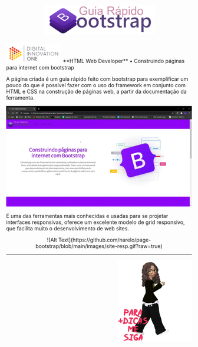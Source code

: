 <h1 align="center">
<img src="https://github.com/narelo/page-bootstrap/blob/main/images/bootstrap.png?raw=true" width="300">
</h1>
<img src="https://github.com/narelo/page-bootstrap/blob/main/images/logo-dio.png?raw=true" width="150"> **HTML Web Developer** • Construindo páginas para internet com bootstrap

<p>A página criada é um guia rápido feito com bootstrap para exemplificar um pouco do que é possível fazer com o uso do framework em conjunto com HTML e CSS na construção de páginas web, a partir da documentação da ferramenta. </p>

![Alt Text](https://github.com/narelo/page-bootstrap/blob/main/images/site.gif?raw=true)

<p>
É uma das ferramentas mais conhecidas e usadas para se projetar interfaces responsivas, oferece um excelente modelo de grid responsivo, que facilita muito o desenvolvimento de web sites.
</p>
<p align="center">
![Alt Text](https://github.com/narelo/page-bootstrap/blob/main/images/site-resp.gif?raw=true)
</p>
<hr>
<img src="https://github.com/narelo/page-bootstrap/blob/main/images/avatar.png?raw=true" width="200" align="right">
